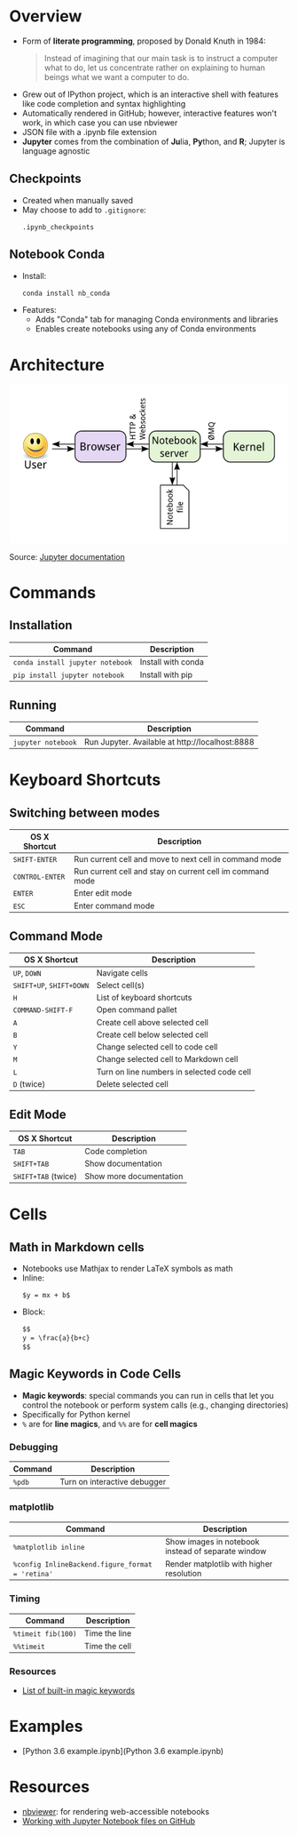 # Overview
* Form of **literate programming**, proposed by Donald Knuth in 1984:
  > Instead of imagining that our main task is to instruct a computer what to do, let us concentrate rather on explaining to human beings what we want a computer to do.
* Grew out of IPython project, which is an interactive shell with features like code completion and syntax highlighting
* Automatically rendered in GitHub; however, interactive features won't work, in which case you can use nbviewer
* JSON file with a .ipynb file extension
* **Jupyter** comes from the combination of **Ju**lia, **Py**thon, and **R**; Jupyter is language agnostic

## Checkpoints
* Created when manually saved
* May choose to add to `.gitignore`:
    ```
    .ipynb_checkpoints
    ```

## Notebook Conda
* Install:
    ```sh
    conda install nb_conda
    ```
* Features:
    - Adds "Conda" tab for managing Conda environments and libraries
    - Enables create notebooks using any of Conda environments

# Architecture

![Jupyter architecture diagram](architecture.png)

Source: [Jupyter documentation](https://jupyter.readthedocs.io/en/latest/architecture/how_jupyter_ipython_work.html)

# Commands

## Installation

| Command | Description |
| ------- | ----------- |
| `conda install jupyter notebook` | Install with conda |
| `pip install jupyter notebook` | Install with pip |

## Running

| Command | Description |
| ------- | ----------- |
| `jupyter notebook` | Run Jupyter. Available at http://localhost:8888 |

# Keyboard Shortcuts

## Switching between modes

| OS X Shortcut | Description |
| ------------- | ----------- |
| `SHIFT-ENTER` | Run current cell and move to next cell in command mode |
| `CONTROL-ENTER` | Run current cell and stay on current cell im command mode |
| `ENTER` | Enter edit mode |
| `ESC` | Enter command mode |

## Command Mode

| OS X Shortcut | Description |
| ------------- | ----------- |
| `UP`, `DOWN` | Navigate cells |
| `SHIFT+UP`, `SHIFT+DOWN` | Select cell(s) |
| `H` | List of keyboard shortcuts |
| `COMMAND-SHIFT-F` | Open command pallet |
| `A` | Create cell above selected cell |
| `B` | Create cell below selected cell |
| `Y` | Change selected cell to code cell |
| `M` | Change selected cell to Markdown cell |
| `L` | Turn on line numbers in selected code cell |
| `D` (twice) | Delete selected cell |

## Edit Mode

| OS X Shortcut | Description |
| ------------- | ----------- |
| `TAB` | Code completion |
| `SHIFT+TAB` | Show documentation |
| `SHIFT+TAB` (twice) | Show more documentation |

# Cells

## Math in Markdown cells

* Notebooks use Mathjax to render LaTeX symbols as math
* Inline:
    ```
    $y = mx + b$
    ```
* Block:
    ```
    $$
    y = \frac{a}{b+c}
    $$
    ```

## Magic Keywords in Code Cells

* **Magic keywords**: special commands you can run in cells that let you control the notebook or perform system calls (e.g., changing directories)
* Specifically for Python kernel
* `%` are for **line magics**, and `%%` are for **cell magics**

### Debugging

| Command | Description |
| ------- | ----------- |
| `%pdb` | Turn on interactive debugger |

### matplotlib

| Command | Description |
| ------- | ----------- |
| `%matplotlib inline` | Show images in notebook instead of separate window |
| `%config InlineBackend.figure_format = 'retina'` | Render matplotlib with higher resolution |

### Timing

| Command | Description |
| ------- | ----------- |
| `%timeit fib(100)` | Time the line |
| `%%timeit` | Time the cell |

### Resources

* [List of built-in magic keywords](https://ipython.readthedocs.io/en/stable/interactive/magics.html)

# Examples

* [Python 3.6 example.ipynb](Python 3.6 example.ipynb)

# Resources
* [nbviewer](https://nbviewer.jupyter.org/): for rendering web-accessible notebooks
* [Working with Jupyter Notebook files on GitHub](https://help.github.com/en/github/managing-files-in-a-repository/working-with-jupyter-notebook-files-on-github)
